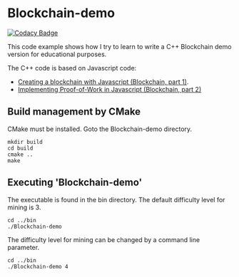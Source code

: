 # Blockchain-demo

[![Codacy Badge](https://api.codacy.com/project/badge/Grade/3f8150da8d7a40d69e7797a7547a4c51)](https://www.codacy.com/app/josokw/Blockchain-demo?utm_source=github.com&amp;utm_medium=referral&amp;utm_content=josokw/Blockchain-demo&amp;utm_campaign=Badge_Grade)

This code example shows how I try to learn to write a C++ Blockchain demo version for educational purposes.

The C++ code is based on Javascript code:

+ [Creating a blockchain with Javascript (Blockchain, part 1)](https://www.youtube.com/watch?v=zVqczFZr124).
+ [Implementing Proof-of-Work in Javascript (Blockchain, part 2)](https://www.youtube.com/watch?v=HneatE69814)

## Build management by CMake

CMake must be installed. Goto the Blockchain-demo directory.

    mkdir build
    cd build
    cmake ..
    make

## Executing 'Blockchain-demo'

The executable is found in the bin directory. The default difficulty level for mining is 3.

    cd ../bin
    ./Blockchain-demo

The difficulty level for mining can be changed by a command line parameter.

    cd ../bin
    ./Blockchain-demo 4
